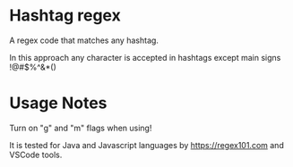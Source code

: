 # Hashtag regex
A regex code that matches any hashtag.

In this approach any character is accepted in hashtags except main signs !@#$%^&amp;*()

# Usage Notes
Turn on "g" and "m" flags when using!

It is tested for Java and Javascript languages by https://regex101.com and VSCode tools.
